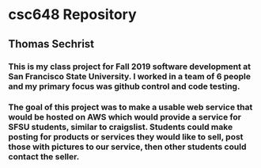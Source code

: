 # csc648 Repository

## Thomas Sechrist

### This is my class project for Fall 2019 software development at San Francisco State University. I worked in a team of 6 people and my primary focus was github control and code testing.

### The goal of this project was to make a usable web service that would be hosted on AWS which would provide a service for SFSU students, similar to craigslist. Students could make posting for products or services they would like to sell, post those with pictures to our service, then other students could contact the seller. 
